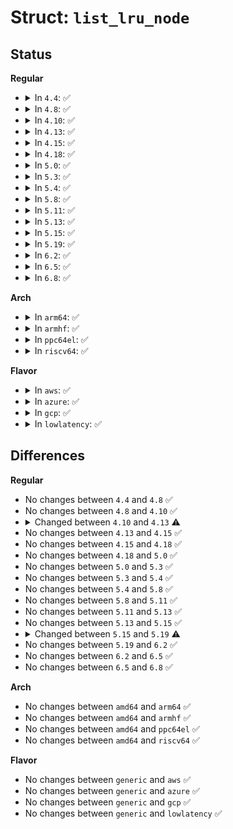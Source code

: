 # Struct: <code>list_lru_node</code>

## Status
<b>Regular</b>
<ul>
<li>
<details>
<summary>In <code>4.4</code>: ✅</summary>

```c
struct list_lru_node {
    spinlock_t lock;
    struct list_lru_one lru;
    struct list_lru_memcg *memcg_lrus;
};
```
</details>
</li>
<li>
<details>
<summary>In <code>4.8</code>: ✅</summary>

```c
struct list_lru_node {
    spinlock_t lock;
    struct list_lru_one lru;
    struct list_lru_memcg *memcg_lrus;
};
```
</details>
</li>
<li>
<details>
<summary>In <code>4.10</code>: ✅</summary>

```c
struct list_lru_node {
    spinlock_t lock;
    struct list_lru_one lru;
    struct list_lru_memcg *memcg_lrus;
};
```
</details>
</li>
<li>
<details>
<summary>In <code>4.13</code>: ✅</summary>

```c
struct list_lru_node {
    spinlock_t lock;
    struct list_lru_one lru;
    struct list_lru_memcg *memcg_lrus;
    long int nr_items;
};
```
</details>
</li>
<li>
<details>
<summary>In <code>4.15</code>: ✅</summary>

```c
struct list_lru_node {
    spinlock_t lock;
    struct list_lru_one lru;
    struct list_lru_memcg *memcg_lrus;
    long int nr_items;
};
```
</details>
</li>
<li>
<details>
<summary>In <code>4.18</code>: ✅</summary>

```c
struct list_lru_node {
    spinlock_t lock;
    struct list_lru_one lru;
    struct list_lru_memcg *memcg_lrus;
    long int nr_items;
};
```
</details>
</li>
<li>
<details>
<summary>In <code>5.0</code>: ✅</summary>

```c
struct list_lru_node {
    spinlock_t lock;
    struct list_lru_one lru;
    struct list_lru_memcg *memcg_lrus;
    long int nr_items;
};
```
</details>
</li>
<li>
<details>
<summary>In <code>5.3</code>: ✅</summary>

```c
struct list_lru_node {
    spinlock_t lock;
    struct list_lru_one lru;
    struct list_lru_memcg *memcg_lrus;
    long int nr_items;
};
```
</details>
</li>
<li>
<details>
<summary>In <code>5.4</code>: ✅</summary>

```c
struct list_lru_node {
    spinlock_t lock;
    struct list_lru_one lru;
    struct list_lru_memcg *memcg_lrus;
    long int nr_items;
};
```
</details>
</li>
<li>
<details>
<summary>In <code>5.8</code>: ✅</summary>

```c
struct list_lru_node {
    spinlock_t lock;
    struct list_lru_one lru;
    struct list_lru_memcg *memcg_lrus;
    long int nr_items;
};
```
</details>
</li>
<li>
<details>
<summary>In <code>5.11</code>: ✅</summary>

```c
struct list_lru_node {
    spinlock_t lock;
    struct list_lru_one lru;
    struct list_lru_memcg *memcg_lrus;
    long int nr_items;
};
```
</details>
</li>
<li>
<details>
<summary>In <code>5.13</code>: ✅</summary>

```c
struct list_lru_node {
    spinlock_t lock;
    struct list_lru_one lru;
    struct list_lru_memcg *memcg_lrus;
    long int nr_items;
};
```
</details>
</li>
<li>
<details>
<summary>In <code>5.15</code>: ✅</summary>

```c
struct list_lru_node {
    spinlock_t lock;
    struct list_lru_one lru;
    struct list_lru_memcg *memcg_lrus;
    long int nr_items;
};
```
</details>
</li>
<li>
<details>
<summary>In <code>5.19</code>: ✅</summary>

```c
struct list_lru_node {
    spinlock_t lock;
    struct list_lru_one lru;
    long int nr_items;
};
```
</details>
</li>
<li>
<details>
<summary>In <code>6.2</code>: ✅</summary>

```c
struct list_lru_node {
    spinlock_t lock;
    struct list_lru_one lru;
    long int nr_items;
};
```
</details>
</li>
<li>
<details>
<summary>In <code>6.5</code>: ✅</summary>

```c
struct list_lru_node {
    spinlock_t lock;
    struct list_lru_one lru;
    long int nr_items;
};
```
</details>
</li>
<li>
<details>
<summary>In <code>6.8</code>: ✅</summary>

```c
struct list_lru_node {
    spinlock_t lock;
    struct list_lru_one lru;
    long int nr_items;
};
```
</details>
</li>
</ul>
<b>Arch</b>
<ul>
<li>
<details>
<summary>In <code>arm64</code>: ✅</summary>

```c
struct list_lru_node {
    spinlock_t lock;
    struct list_lru_one lru;
    struct list_lru_memcg *memcg_lrus;
    long int nr_items;
};
```
</details>
</li>
<li>
<details>
<summary>In <code>armhf</code>: ✅</summary>

```c
struct list_lru_node {
    spinlock_t lock;
    struct list_lru_one lru;
    struct list_lru_memcg *memcg_lrus;
    long int nr_items;
};
```
</details>
</li>
<li>
<details>
<summary>In <code>ppc64el</code>: ✅</summary>

```c
struct list_lru_node {
    spinlock_t lock;
    struct list_lru_one lru;
    struct list_lru_memcg *memcg_lrus;
    long int nr_items;
};
```
</details>
</li>
<li>
<details>
<summary>In <code>riscv64</code>: ✅</summary>

```c
struct list_lru_node {
    spinlock_t lock;
    struct list_lru_one lru;
    struct list_lru_memcg *memcg_lrus;
    long int nr_items;
};
```
</details>
</li>
</ul>
<b>Flavor</b>
<ul>
<li>
<details>
<summary>In <code>aws</code>: ✅</summary>

```c
struct list_lru_node {
    spinlock_t lock;
    struct list_lru_one lru;
    struct list_lru_memcg *memcg_lrus;
    long int nr_items;
};
```
</details>
</li>
<li>
<details>
<summary>In <code>azure</code>: ✅</summary>

```c
struct list_lru_node {
    spinlock_t lock;
    struct list_lru_one lru;
    struct list_lru_memcg *memcg_lrus;
    long int nr_items;
};
```
</details>
</li>
<li>
<details>
<summary>In <code>gcp</code>: ✅</summary>

```c
struct list_lru_node {
    spinlock_t lock;
    struct list_lru_one lru;
    struct list_lru_memcg *memcg_lrus;
    long int nr_items;
};
```
</details>
</li>
<li>
<details>
<summary>In <code>lowlatency</code>: ✅</summary>

```c
struct list_lru_node {
    spinlock_t lock;
    struct list_lru_one lru;
    struct list_lru_memcg *memcg_lrus;
    long int nr_items;
};
```
</details>
</li>
</ul>

## Differences
<b>Regular</b>
<ul>
<li>
No changes between <code>4.4</code> and <code>4.8</code> ✅
</li>
<li>
No changes between <code>4.8</code> and <code>4.10</code> ✅
</li>
<li>
<details>
<summary>Changed between <code>4.10</code> and <code>4.13</code> ⚠️</summary>
<ul>
<li>
<b>Field added. </b>
<code>long int nr_items</code>
</li>
</ul>
</details>
</li>
<li>
No changes between <code>4.13</code> and <code>4.15</code> ✅
</li>
<li>
No changes between <code>4.15</code> and <code>4.18</code> ✅
</li>
<li>
No changes between <code>4.18</code> and <code>5.0</code> ✅
</li>
<li>
No changes between <code>5.0</code> and <code>5.3</code> ✅
</li>
<li>
No changes between <code>5.3</code> and <code>5.4</code> ✅
</li>
<li>
No changes between <code>5.4</code> and <code>5.8</code> ✅
</li>
<li>
No changes between <code>5.8</code> and <code>5.11</code> ✅
</li>
<li>
No changes between <code>5.11</code> and <code>5.13</code> ✅
</li>
<li>
No changes between <code>5.13</code> and <code>5.15</code> ✅
</li>
<li>
<details>
<summary>Changed between <code>5.15</code> and <code>5.19</code> ⚠️</summary>
<ul>
<li>
<b>Field removed. </b>
<code>struct list_lru_memcg *memcg_lrus</code>
</li>
</ul>
</details>
</li>
<li>
No changes between <code>5.19</code> and <code>6.2</code> ✅
</li>
<li>
No changes between <code>6.2</code> and <code>6.5</code> ✅
</li>
<li>
No changes between <code>6.5</code> and <code>6.8</code> ✅
</li>
</ul>
<b>Arch</b>
<ul>
<li>
No changes between <code>amd64</code> and <code>arm64</code> ✅
</li>
<li>
No changes between <code>amd64</code> and <code>armhf</code> ✅
</li>
<li>
No changes between <code>amd64</code> and <code>ppc64el</code> ✅
</li>
<li>
No changes between <code>amd64</code> and <code>riscv64</code> ✅
</li>
</ul>
<b>Flavor</b>
<ul>
<li>
No changes between <code>generic</code> and <code>aws</code> ✅
</li>
<li>
No changes between <code>generic</code> and <code>azure</code> ✅
</li>
<li>
No changes between <code>generic</code> and <code>gcp</code> ✅
</li>
<li>
No changes between <code>generic</code> and <code>lowlatency</code> ✅
</li>
</ul>
